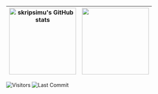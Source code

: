 

<!--
**skripsimu/skripsimu** is a ✨ _special_ ✨ repository because its `README.md` (this file) appears on your GitHub profile.

Here are some ideas to get you started:

- 🔭 I’m currently working on ...
- 🌱 I’m currently learning ...
- 👯 I’m looking to collaborate on ...
- 🤔 I’m looking for help with ...
- 💬 Ask me about ...
- 📫 How to reach me: ...
- 😄 Pronouns: ...
- ⚡ Fun fact: ...
--> 
| <a href="https://github.com/anuraghazra/github-readme-stats"><img height="180em"  align="center" src="https://github-readme-stats.vercel.app/api?username=skripsimu&show_icons=true&include_all_commits=true&theme=graywhite&hide_border=true" alt="skripsimu's GitHub stats" /></a> | <a href="https://github.com/anuraghazra/github-readme-stats"><img height="180em"  align="center" src="https://github-readme-stats.vercel.app/api/top-langs/?username=skripsimu&layout=compact&theme=graywhite&hide_border=true" /></a> |
| ------------- | ------------- |

<a><img alt="Visitors" src="https://komarev.com/ghpvc/?username=skripsimu&style=flat&labelColor=black&logo=github&label=PROFILE+VIEWS&color=0e75b6"/></a>
<a><img alt="Last Commit" src="https://img.shields.io/github/last-commit/skripsimu/skripsimu?logo=markdown&label=LAST+UPDATE&color=0e75b6&style=flat"></a>
